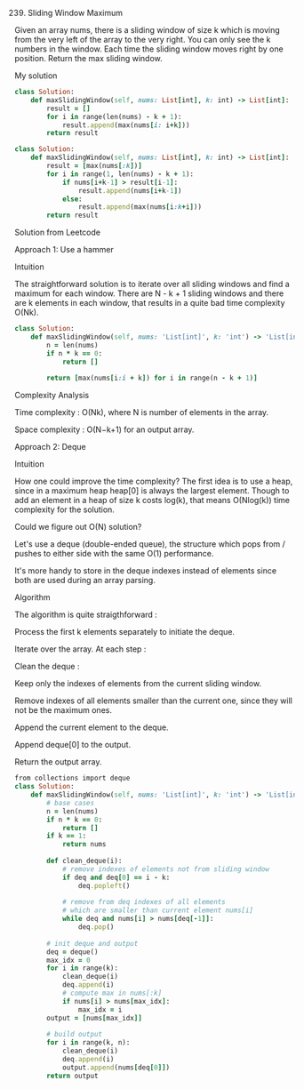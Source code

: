 239. Sliding Window Maximum

Given an array nums, there is a sliding window of size k which is moving from the very left of the array to the very right. You can only see the k numbers in the window. Each time the sliding window moves right by one position. Return the max sliding window.

My solution

```ruby
class Solution:
    def maxSlidingWindow(self, nums: List[int], k: int) -> List[int]:
        result = []
        for i in range(len(nums) - k + 1):
            result.append(max(nums[i: i+k]))
        return result
```

```ruby
class Solution:
    def maxSlidingWindow(self, nums: List[int], k: int) -> List[int]:
        result = [max(nums[:k])]
        for i in range(1, len(nums) - k + 1):
            if nums[i+k-1] > result[i-1]:
                result.append(nums[i+k-1])
            else:
                result.append(max(nums[i:k+i]))
        return result
```

Solution from Leetcode

Approach 1: Use a hammer

Intuition

The straightforward solution is to iterate over all sliding windows and find a maximum for each window. There are N - k + 1 sliding windows and there are k elements in each window, that results in a quite bad time complexity O(Nk).

```ruby
class Solution:
    def maxSlidingWindow(self, nums: 'List[int]', k: 'int') -> 'List[int]':
        n = len(nums)
        if n * k == 0:
            return []
        
        return [max(nums[i:i + k]) for i in range(n - k + 1)]
``` 

Complexity Analysis

Time complexity : O(Nk), where N is number of elements in the array.

Space complexity : O(N−k+1) for an output array.

Approach 2: Deque

Intuition

How one could improve the time complexity? The first idea is to use a heap, since in a maximum heap heap[0] is always the largest element. Though to add an element in a heap of size k costs log(k), that means O(Nlog(k)) time complexity for the solution.

Could we figure out O(N) solution?

Let's use a deque (double-ended queue), the structure which pops from / pushes to either side with the same O(1) performance.

It's more handy to store in the deque indexes instead of elements since both are used during an array parsing.

Algorithm

The algorithm is quite straigthforward :

Process the first k elements separately to initiate the deque.

Iterate over the array. At each step :

Clean the deque :

Keep only the indexes of elements from the current sliding window.

Remove indexes of all elements smaller than the current one, since they will not be the maximum ones.

Append the current element to the deque.

Append deque[0] to the output.

Return the output array.

```ruby
from collections import deque
class Solution:
    def maxSlidingWindow(self, nums: 'List[int]', k: 'int') -> 'List[int]':
        # base cases
        n = len(nums)
        if n * k == 0:
            return []
        if k == 1:
            return nums
        
        def clean_deque(i):
            # remove indexes of elements not from sliding window
            if deq and deq[0] == i - k:
                deq.popleft()
                
            # remove from deq indexes of all elements 
            # which are smaller than current element nums[i]
            while deq and nums[i] > nums[deq[-1]]:
                deq.pop()
        
        # init deque and output
        deq = deque()
        max_idx = 0
        for i in range(k):
            clean_deque(i)
            deq.append(i)
            # compute max in nums[:k]
            if nums[i] > nums[max_idx]:
                max_idx = i
        output = [nums[max_idx]]
        
        # build output
        for i in range(k, n):
            clean_deque(i)          
            deq.append(i)
            output.append(nums[deq[0]])
        return output
```

